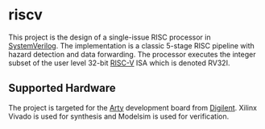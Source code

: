 riscv
=====

This project is the design of a single-issue RISC processor in
[SystemVerilog][systemverilog]. The implementation is a classic 5-stage
RISC pipeline with hazard detection and data forwarding. The processor executes
the integer subset of the user level 32-bit [RISC-V][riscv] ISA which is denoted
RV32I.

Supported Hardware
------------------

The project is targeted for the [Arty][arty] development board from
[Digilent][digilent]. Xilinx Vivado is used for synthesis and Modelsim is used
for verification.

[systemverilog]: http://standards.ieee.org/findstds/standard/1800-2012.html
[riscv]: http://riscv.org/
[arty]: http://www.digilentinc.com/Products/Detail.cfm?NavPath=2,400,1487&Prod=ARTY
[digilent]: http://www.digilentinc.com
